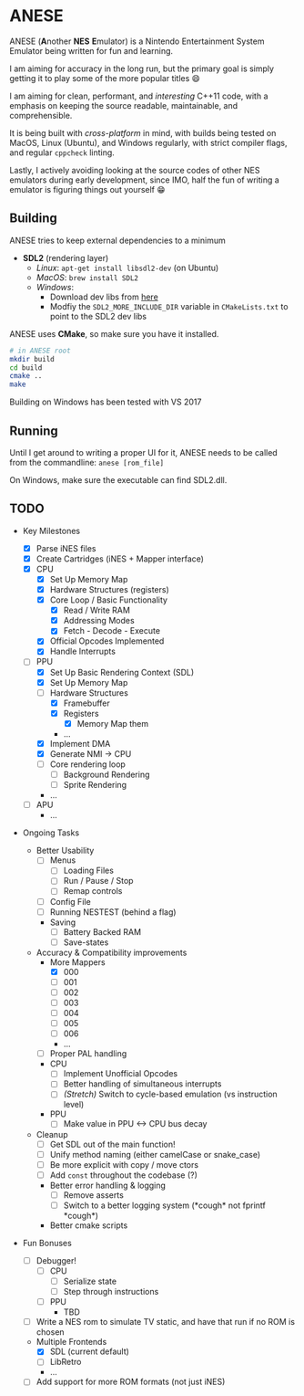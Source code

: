 # ANESE

ANESE (**A**nother **NES** **E**mulator) is a Nintendo Entertainment System
Emulator being written for fun and learning.

I am aiming for accuracy in the long run, but the primary goal is simply getting
it to play some of the more popular titles :smile:

I am aiming for clean, performant, and _interesting_ C++11 code, with a emphasis
on keeping the source readable, maintainable, and comprehensible.

It is being built with _cross-platform_ in mind, with builds being tested on
MacOS, Linux (Ubuntu), and Windows regularly, with strict compiler flags, and
regular `cppcheck` linting.


Lastly, I actively avoiding looking at the source codes of other NES emulators
during early development, since IMO, half the fun of writing a emulator is
figuring things out yourself :grin:

## Building

ANESE tries to keep external dependencies to a minimum

- **SDL2** (rendering layer)
  - _Linux_: `apt-get install libsdl2-dev` (on Ubuntu)
  - _MacOS_: `brew install SDL2`
  - _Windows_:
    - Download dev libs from [here](https://www.libsdl.org/download-2.0.php)
    - Modfiy the `SDL2_MORE_INCLUDE_DIR` variable in `CMakeLists.txt` to point
      to the SDL2 dev libs

ANESE uses **CMake**, so make sure you have it installed.

```bash
# in ANESE root
mkdir build
cd build
cmake ..
make
```

Building on Windows has been tested with VS 2017

## Running

Until I get around to writing a proper UI for it, ANESE needs to be called from
the commandline: `anese [rom_file]`

On Windows, make sure the executable can find SDL2.dll.

## TODO

- Key Milestones
  - [x] Parse iNES files
  - [x] Create Cartridges (iNES + Mapper interface)
  - [x] CPU
    - [x] Set Up Memory Map
    - [x] Hardware Structures (registers)
    - [x] Core Loop / Basic Functionality
      - [x] Read / Write RAM
      - [x] Addressing Modes
      - [x] Fetch - Decode - Execute
    - [x] Official Opcodes Implemented
    - [x] Handle Interrupts
  - [ ] PPU
    - [x] Set Up Basic Rendering Context (SDL)
    - [x] Set Up Memory Map
    - [ ] Hardware Structures
      - [x] Framebuffer
      - [x] Registers
        - [x] Memory Map them
      - ...
    - [x] Implement DMA
    - [x] Generate NMI -> CPU
    - [ ] Core rendering loop
      - [ ] Background Rendering
      - [ ] Sprite Rendering
    - ...
  - [ ] APU
    - ...

- Ongoing Tasks
  - Better Usability
    - [ ] Menus
      - [ ] Loading Files
      - [ ] Run / Pause / Stop
      - [ ] Remap controls
    - [ ] Config File
    - [ ] Running NESTEST (behind a flag)
    - Saving
      - [ ] Battery Backed RAM
      - [ ] Save-states
  - Accuracy & Compatibility improvements
    - More Mappers
      - [x] 000
      - [ ] 001
      - [ ] 002
      - [ ] 003
      - [ ] 004
      - [ ] 005
      - [ ] 006
      - ...
    - [ ] Proper PAL handling
    - CPU
      - [ ] Implement Unofficial Opcodes
      - [ ] Better handling of simultaneous interrupts
      - [ ] _\(Stretch\)_ Switch to cycle-based emulation (vs instruction level)
    - PPU
      - [ ] Make value in PPU <-> CPU bus decay
  - Cleanup
    - [ ] Get SDL out of the main function!
    - [ ] Unify method naming (either camelCase or snake_case)
    - [ ] Be more explicit with copy / move ctors
    - [ ] Add `const` throughout the codebase (?)
    - Better error handling & logging
      - [ ] Remove asserts
      - [ ] Switch to a better logging system (\*cough\* not fprintf \*cough\*)
    - Better cmake scripts

- Fun Bonuses
  - [ ] Debugger!
    - [ ] CPU
      - [ ] Serialize state
      - [ ] Step through instructions
    - [ ] PPU
      - TBD
  - [ ] Write a NES rom to simulate TV static, and have that run if no ROM is
        chosen
  - Multiple Frontends
    - [x] SDL (current default)
    - [ ] LibRetro
    - ...
  - [ ] Add support for more ROM formats (not just iNES)

